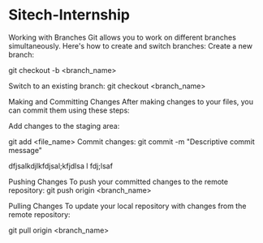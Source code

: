 # Sitech-Internship
Working with Branches
Git allows you to work on different branches simultaneously. Here's how to create and switch branches:
Create a new branch:

git checkout -b <branch_name>

Switch to an existing branch:
  git checkout <branch_name>

Making and Committing Changes
   After making changes to your files, you can commit them using these steps:

Add changes to the staging area:

git add <file_name>
Commit changes:
git commit -m "Descriptive commit message"


 dfjsalkdjlkfdjsal;kfjdlsa l fdj;lsaf
 
Pushing Changes
To push your committed changes to the remote repository:
git push origin <branch_name>

Pulling Changes
To update your local repository with changes from the remote repository:

git pull origin <branch_name>
